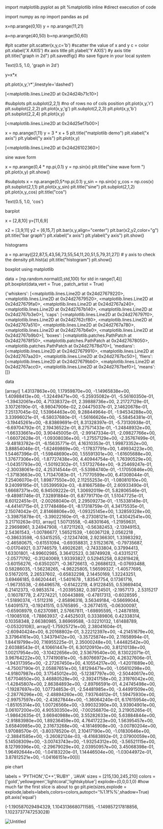 

 

import matplotlib.pyplot as plt
%matplotlib inline #direct execution of code

import numpy as np
import pandas as pd

x=np.arange(0,10)
y = np.arange(11,21)

a=np.arange(40,50)
b=np.arange(50,60)

#plt scatter
plt.scatter(x,y,c='b') #scatter the value of x and y c = color
plt.xlabel('X AXIS') #x axis title
plt.ylabel('Y AXIS') #y axis title
plt.title("graph in 2d")
plt.savedfig() #to save figure in your local system

Text(0.5, 1.0, 'graph in 2d')

y=x*x

plt.plot(x,y,'r*',linestyle='dashed')

[<matplotlib.lines.Line2D at 0x24d24b71c10>]

#subplots
plt.subplot(2,2,1) #no of rows no of cols position
plt.plot(x,y,'r')
plt.subplot(2,2,2)
plt.plot(x,y,'g')
plt.subplot(2,2,3)
plt.plot(x,y,'b')
plt.subplot(2,2,4)
plt.plot(x,y)

[<matplotlib.lines.Line2D at 0x24d25ef7b00>]

x = np.arange(1,11)
y = 3 * x + 5
plt.title("matplotlib demo")
plt.xlabel("x axis")
plt.ylabel("y axis")
plt.plot(x,y)

[<matplotlib.lines.Line2D at 0x24d26102360>]

sine wave form

x = np.arange(0,4 * np.pi,0.1)
y = np.sin(x)
plt.title("sine wave form ")
plt.plot(x,y)
plt.show()

#subplots
x = np.arange(0,5*np.pi,0.1)
y_sin = np.sin(x)
y_cos = np.cos(x)
plt.subplot(2,1,1)
plt.plot(x,y_sin)
plt.title("sine")
plt.subplot(2,1,2)
plt.plot(x,y_cos)
plt.title("cos")

Text(0.5, 1.0, 'cos')

barplot

x = [2,8,10]
y=[11,6,9]

x2 = [3,9,11]
y2 = [6,15,7]
plt.bar(x,y,align="center")
plt.bar(x2,y2,color="g")
plt.title("bar graph")
plt.xlabel("x axis")
plt.ylabel("y axis")
plt.show()

histograms

a = np.array([22,87,5,43,56,73,55,54,11,20,51,5,79,31,27]) # y axis to check the density
plt.hist(a)
plt.title("histogram")
plt.show()

boxplot using matplotlib

data = [np.random.normal(0,std,100) for std in range(1,4)]
plt.boxplot(data,vert = True , patch_artist = True)

{'whiskers': [<matplotlib.lines.Line2D at 0x24d27679220>,
  <matplotlib.lines.Line2D at 0x24d27679520>,
  <matplotlib.lines.Line2D at 0x24d27679fa0>,
  <matplotlib.lines.Line2D at 0x24d2767a240>,
  <matplotlib.lines.Line2D at 0x24d2767b140>,
  <matplotlib.lines.Line2D at 0x24d2767b3e0>],
 'caps': [<matplotlib.lines.Line2D at 0x24d276797f0>,
  <matplotlib.lines.Line2D at 0x24d2762cf80>,
  <matplotlib.lines.Line2D at 0x24d2767a510>,
  <matplotlib.lines.Line2D at 0x24d2767a780>,
  <matplotlib.lines.Line2D at 0x24d2767b6e0>,
  <matplotlib.lines.Line2D at 0x24d2767b9b0>],
 'boxes': [<matplotlib.patches.PathPatch at 0x24d27678f50>,
  <matplotlib.patches.PathPatch at 0x24d27678050>,
  <matplotlib.patches.PathPatch at 0x24d27678d70>],
 'medians': [<matplotlib.lines.Line2D at 0x24d27679910>,
  <matplotlib.lines.Line2D at 0x24d2767aa20>,
  <matplotlib.lines.Line2D at 0x24d2767bc50>],
 'fliers': [<matplotlib.lines.Line2D at 0x24d27679bb0>,
  <matplotlib.lines.Line2D at 0x24d2767acc0>,
  <matplotlib.lines.Line2D at 0x24d2767bef0>],
 'means': []}

data

[array([ 1.43137863e+00,  1.17959870e+00, -1.14965838e+00,  1.40988413e+00,
        -1.32449471e+00, -5.25935082e-01, -5.56160350e-01, -1.39432061e+00,
         4.71338372e-01,  2.39888736e+00,  2.21727129e-01,  3.10726190e-01,
        -8.98047906e-02,  2.04475037e-01,  2.14620678e-01,  7.25137045e-02,
         1.53964463e+00,  9.28844964e-01, -1.94534288e+00,  3.33996021e-01,
        -6.58037680e-01, -1.56166626e+00, -5.58454381e-01, -3.19445261e+00,
        -8.83869691e-01,  8.31328397e-01, -5.73130938e-01, -6.69704792e-01,
         2.19436522e-01,  8.27571433e-01, -1.24848932e+00, -1.66333661e+00,
         3.90445005e-01, -2.99147334e-01, -2.09827766e+00, -1.66072628e-01,
        -1.09308036e+00, -1.27557129e+00, -2.35767499e-01, -9.48183782e-01,
        -6.15635771e-01,  4.16310353e-01,  1.99873352e+00,  3.88854046e-01,
        -1.62469869e+00, -1.17837791e+00,  1.49934223e+00,  1.54467396e-01,
        -1.59848690e+00,  1.55591301e+00, -1.61605688e+00,  1.37677306e+00,
        -1.87727438e+00,  4.40944754e-01,  1.76390529e+00, -1.04351793e+00,
        -1.50192302e-01,  1.51732764e+00, -9.25469247e-01, -2.30038061e-02,
         4.25314544e-01, -5.53984740e-01, -1.17050846e+00, -1.37183663e+00,
         1.71347083e-01, -1.71770599e+00,  6.41308044e-01,  7.25406070e-01,
         1.89877550e+00,  2.11255253e-01, -1.08081010e+00,  9.24099195e-01,
         1.05399592e-03, -8.81667588e-01,  2.60933490e-01,  1.66687371e+00,
         6.94509222e-01,  1.30692019e-01,  5.82806546e-01, -9.48981746e-01,
         7.32891884e-01,  6.87791710e-01,  1.51047725e-01,  8.60122451e-01,
        -2.00268040e-01,  2.29509273e-01, -1.15338149e-01, -4.44141715e-01,
         2.17748486e-01, -8.17318759e-01,  4.34175535e-01,  2.15074042e-01,
         2.81468806e+00, -1.09325145e+00,  1.32859328e+00, -3.39875878e-01,
        -3.39022160e-01, -8.27308121e-01,  1.43042541e+00,  3.21710263e-01]),
 array([ 1.50713558, -0.48301646, -1.21959631,  2.29698961,  3.24947908,
        -1.87211263, -0.56382453, -2.13949153,  2.54361543, -1.00786677,
         1.56521539, -1.60367128,  2.0562218 , -0.38633598, -0.53415255,
        -2.12347408,  2.92366301,  1.33983292, -2.46580675, -0.61551094,
        -0.69358831,  2.51523676, -0.79735687, -0.01704921,  0.37746579,
         1.49026281, -2.74333804,  0.37994413,  1.63301801, -4.99602985,
         3.36412523,  0.38749928, -0.43315217, -2.05771792, -0.31240069,
         1.93393827,  0.52945258,  0.82819428, -3.60156276, -0.63502071,
        -0.36726613, -0.26686123, -0.07693488,  0.58286035, -1.56238265,
        -4.98225805,  1.56599327, -1.40577695,  0.51672015,  2.26537602,
        -0.65832298,  2.14450169,  1.32243251,  3.69466185,  0.66204441,
        -1.5401678 ,  1.83547754,  0.17361716, -1.96735538, -2.66496578,
        -0.61422219,  4.91228455,  0.53669404,  6.21412373, -0.9853574 ,
        -1.20395382,  0.39724501, -2.1957173 ,  2.5315217 ,  0.16078778,
         2.47274221,  1.00443889, -0.47817313, -0.6028595 , -1.51890374,
        -1.5112316 , -2.85896316,  3.56349184, -0.56699044,  1.64091573,
        -0.19241515,  0.5765895 , -3.26774515, -0.06300097, -0.65908979,
         0.62370981,  2.57667811, -1.69895595, -1.24878189, -1.19085108,
        -1.78863937, -2.44525031,  0.33389806,  0.42338314,  0.10358348,
         2.66380985,  3.86969588, -3.02210132,  1.61488789, -0.05320108]),
 array([-1.75925721e+00,  2.38041604e-01, -2.60940424e+00,  6.20168802e-01,
         3.22212397e+00, -4.21451679e+00,  3.37964161e+00,  1.34379412e+00,
        -3.35725874e+00,  2.11658994e-01,  1.84419799e+00,  7.16955225e-01,
         2.35000248e+00,  1.44482542e+00,  2.60388543e-01,  4.10661447e-01,
         6.30120910e+00,  3.81210138e+00,  1.00217954e+00, -3.10422656e+00,
         2.53679540e+00,  8.13022071e-01,  3.96764222e+00,  1.77419081e+00,
        -5.80766972e+00,  4.26327606e-01, -1.94317395e+00, -2.27267450e+00,
         4.10554217e+00, -1.42011689e+00, -4.75007190e-01,  2.05887651e+00,
         1.81294471e+00, -1.05610298e+00, -4.91807987e+00,  3.17545012e+00,
        -5.12387797e+00, -2.50440617e+00,  1.67704650e+00,  3.46880528e+00,
        -2.39241758e+00,  2.31976042e+00, -1.42845807e+00,  2.86384893e+00,
        -2.89766591e-01,  4.24745498e+00, -1.19287697e+00,  1.07734853e-01,
        -2.54481985e+00, -3.44991509e+00, -2.28776296e+00, -2.48894260e+00,
         7.93764612e-01,  1.59475930e+00, -2.99757597e+00, -2.43827844e+00,
        -1.36064240e-01,  6.17615954e+00, -1.85105314e+00,  1.00726566e+00,
        -3.99032390e+00,  3.93904901e+00,  3.06107200e+00,  4.90530350e+00,
        -7.00256870e-02,  3.21905265e-01, -1.98642635e-01,  3.66940988e+00,
         3.55282633e+00,  5.63884844e+00, -2.91883980e+00,  1.89236459e+00,
         4.76417223e+00,  1.56395457e+00,  3.65840985e+00,  2.31673268e+00,
        -4.18146908e+00, -3.00780204e+00,  1.97088570e-01, -3.80378520e-01,
         2.10417190e+00, -1.01830646e+00, -2.38841585e+00, -3.26082124e-03,
        -8.41683892e-01,  2.07900059e+00,  5.14508309e+00, -3.00743743e+00,
        -1.93254312e+00, -3.56521115e+00,  8.12799396e+00, -2.29679029e+00,
         2.03950957e+00,  3.45068398e-01,  1.96492644e+00, -1.04183220e-01,
         1.14446504e+00, -1.03044972e-01,  3.87812521e+00, -1.04166151e+00])]

pie chart

labels = 'PYTHON','C++','RUBY' , 'JAVA'
sizes = [215,130,245,210]
colors = ['gold','yellowgreen','lightcoral','lightskyblue']
explode=(0,0,0.1,0) #how much far the first slice is about to go
plt.pie(sizes,explode = explode,labels=labels,colors=colors,autopct='%1.1f%%',shadow=True)
plt.axis('equal')

(-1.190587029494329,
 1.1043136680711585,
 -1.149857217818856,
 1.1023737747253028)

![Untitled](https://github.com/user-attachments/assets/2c1bf15a-2f5b-4a5f-8173-e524a4e11916)
